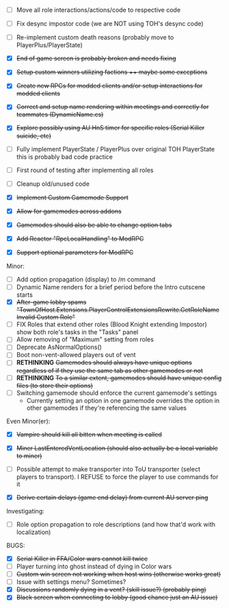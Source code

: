 - [ ] Move all role interactions/actions/code to respective code
- [ ] Fix desync impostor code (we are NOT using TOH's desync code)
- [ ] Re-implement custom death reasons (probably move to PlayerPlus/PlayerState)
- [x] ~~End of game screen is probably broken and needs fixing~~
- [x] ~~Setup custom winners utilizing factions ++ maybe some exccptions~~
- [x] ~~Create new RPCs for modded clients and/or setup interactions for modded clients~~
- [x] ~~Correct and setup name rendering within meetings and correctly for teammates (DynamicName.cs)~~
- [x] ~~Explore possibly using AU HnS timer for specific roles (Serial Killer suicide, etc)~~
- [ ] Fully implement PlayerState / PlayerPlus over original TOH PlayerState this is probably bad code practice
- [ ] First round of testing after implementing all roles
- [ ] Cleanup old/unused code

- [x] ~~Implement Custom Gamemode Support~~
- [x] ~~Allow for gamemodes across addons~~
- [x] ~~Gamemodes should also be able to change option tabs~~

- [x] ~~Add Reactor "RpcLocalHandling" to ModRPC~~
- [x] ~~Support optional parameters for ModRPC~~


Minor:
- [ ] Add option propagation (display) to /m command
- [ ] Dynamic Name renders for a brief period before the Intro cutscene starts
- [x] ~~After-game lobby spams "TownOfHost.Extensions.PlayerControlExtensionsRewrite.GetRoleName Invalid Custom Role"~~
- [ ] FIX Roles that extend other roles (Blood Knight extending Impostor) show both role's tasks in the "Tasks" panel
- [ ] Allow removing of "Maximum" setting from roles
- [ ] Deprecate AsNormalOptions()
- [ ] Boot non-vent-allowed players out of vent
- [ ] **RETHINKING** ~~Gamemodes should always have unique options regardless of if they use the same tab as other gamemodes or not~~
- [ ] **RETHINKING** ~~To a similar extent, gamemodes should have unique config files (to store their options)~~
- [ ] Switching gamemode should enforce the current gamemode's settings
  - Currently setting an option in one gamemode overrides the option in other gamemodes if they're referencing the same values



Even Minor(er):
- [x] ~~Vampire should kill all bitten when meeting is called~~
- [x] ~~Miner LastEnteredVentLocation (should also actually be a local variable to miner)~~

- [ ] Possible attempt to make transporter into ToU transporter (select players to transport). I REFUSE to force the player to use commands for it

- [x] ~~Derive certain delays (game end delay) from current AU server ping~~


Investigating:
- [ ] Role option propagation to role descriptions (and how that'd work with localization)



BUGS:
- [x] ~~Serial Killer in FFA/Color wars cannot kill twice~~
- [ ] Player turning into ghost instead of dying in Color wars
- [ ] ~~Custom win screen not working when host wins (otherwise works great)~~
- [ ] Issue with settings menu? Sometimes?
- [x] ~~Discussions randomly dying in a vent? (skill issue?) (probably ping)~~
- [x] ~~Black screen when connecting to lobby (good chance just an AU issue)~~